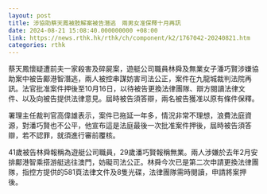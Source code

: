 ```yaml
---
layout: post
title: 涉協助蔡天鳳被肢解案被告潛逃　兩男女准保釋十月再訊
date: 2024-08-21 15:08:40.000000000 +08:00
link: https://news.rthk.hk/rthk/ch/component/k2/1767042-20240821.htm
categories: rthk
---
```


蔡天鳳懷疑遭前夫一家殺害及碎屍案，遊艇公司職員林舜及無業女子潘巧賢涉嫌協助案中被告鄺港智潛逃，兩人被控串謀妨害司法公正，案件在九龍城裁判法院再訊。法官批准案件押後至10月16日，以待被告更換法律團隊、辯方閱讀法律文件、以及向被告提供法律意見。屆時被告須答辯，兩名被告獲准以原有條件保釋。

署理主任裁判官高偉雄表示，案件已拖延一年多，情況非常不理想，浪費法庭資源，對潘巧賢也不公平，他宣布這是法庭最後一次批准案件押後，屆時被告須答辯，若不認罪，就須進行審前覆核。

41歲被告林舜報稱為遊艇公司職員，29歲潘巧賢報稱無業。兩人涉嫌於去年2月安排鄺港智乘搭游艇逃往澳門，妨礙司法公正。林舜今次已是第二次申請更換法律團隊，指控方提供的581頁法律文件及8隻光碟，法律團隊需時閱讀，申請將案押後。
